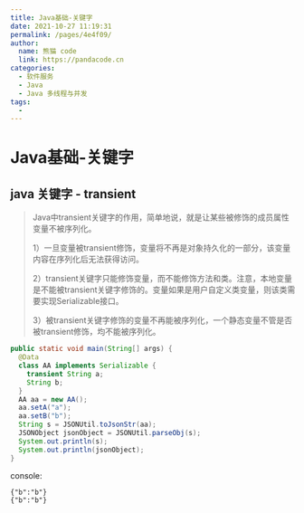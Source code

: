 ```yaml
---
title: Java基础-关键字
date: 2021-10-27 11:19:31
permalink: /pages/4e4f09/
author: 
  name: 熊猫 code
  link: https://pandacode.cn
categories: 
  - 软件服务
  - Java
  - Java 多线程与并发
tags: 
  - 
---
```


# Java基础-关键字

## java 关键字 - transient

> Java中transient关键字的作用，简单地说，就是让某些被修饰的成员属性变量不被序列化。
>
> 1）一旦变量被transient修饰，变量将不再是对象持久化的一部分，该变量内容在序列化后无法获得访问。
>
> 2）transient关键字只能修饰变量，而不能修饰方法和类。注意，本地变量是不能被transient关键字修饰的。变量如果是用户自定义类变量，则该类需要实现Serializable接口。
>
> 3）被transient关键字修饰的变量不再能被序列化，一个静态变量不管是否被transient修饰，均不能被序列化。

```java
public static void main(String[] args) {
  @Data
  class AA implements Serializable {
    transient String a;
    String b;
  }
  AA aa = new AA();
  aa.setA("a");
  aa.setB("b");
  String s = JSONUtil.toJsonStr(aa);
  JSONObject jsonObject = JSONUtil.parseObj(s);
  System.out.println(s);
  System.out.println(jsonObject);
}
```

console:

```
{"b":"b"}
{"b":"b"}
```


